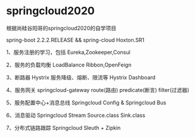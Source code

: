 # springcloud2020

根据尚硅谷阳哥的springcloud2020的自学项目

spring-boot 2.2.2.RELEASE
 &&
spring-cloud Hoxton.SR1


1、服务注册的学习，包括
    Eureka,Zookeeper,Consul

2、服务的负载均衡 LoadBalance
    Ribbon,OpenFeign
    
3、断路器 Hystrix
    服务降级、熔断、限流等
    Hystrix Dashboard
    
4、服务网关
    springcloud-gateway
    route(路由)
    predicate(断言)
    filter(过滤器)
    
5、服务配置中心+消息总线
    Springcloud Config & Springcloud Bus
    
6、消息驱动
    Springcloud Stream
        Source.class    Sink.class
        
7、分布式链路跟踪
    Springcloud Sleuth + Zipkin
